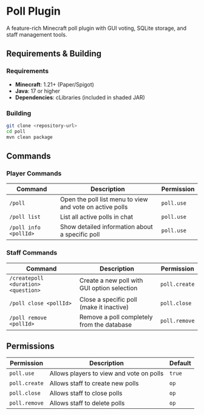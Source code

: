 # Poll Plugin

A feature-rich Minecraft poll plugin with GUI voting, SQLite storage, and staff management tools.

## Requirements & Building

### Requirements
- **Minecraft**: 1.21+ (Paper/Spigot)
- **Java**: 17 or higher
- **Dependencies**: cLibraries (included in shaded JAR)

### Building
```bash
git clone <repository-url>
cd poll
mvn clean package
```

## Commands

### Player Commands

| Command | Description | Permission |
|---------|-------------|------------|
| `/poll` | Open the poll list menu to view and vote on active polls | `poll.use` |
| `/poll list` | List all active polls in chat | `poll.use` |
| `/poll info <pollId>` | Show detailed information about a specific poll | `poll.use` |

### Staff Commands

| Command | Description | Permission |
|---------|-------------|------------|
| `/createpoll <duration> <question>` | Create a new poll with GUI option selection | `poll.create` |
| `/poll close <pollId>` | Close a specific poll (make it inactive) | `poll.close` |
| `/poll remove <pollId>` | Remove a poll completely from the database | `poll.remove` |

## Permissions

| Permission | Description | Default |
|------------|-------------|---------|
| `poll.use` | Allows players to view and vote on polls | `true` |
| `poll.create` | Allows staff to create new polls | `op` |
| `poll.close` | Allows staff to close polls | `op` |
| `poll.remove` | Allows staff to delete polls | `op` |
